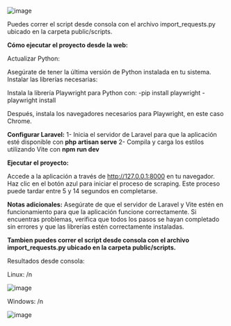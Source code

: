 ![image](https://github.com/user-attachments/assets/dc8043b6-e006-4e51-b141-08524209c795)


Puedes correr el script desde consola con el archivo import_requests.py ubicado en la carpeta public/scripts.


**Cómo ejecutar el proyecto desde la web:**

Actualizar Python:

Asegúrate de tener la última versión de Python instalada en tu sistema.
Instalar las librerías necesarias:

Instala la librería Playwright para Python con:
-pip install playwright
-playwright install

Después, instala los navegadores necesarios para Playwright, en este caso Chrome.


**Configurar Laravel:**
1- Inicia el servidor de Laravel para que la aplicación esté disponible con **php artisan serve**
2- Compila y carga los estilos utilizando Vite con **npm run dev**


**Ejecutar el proyecto:**

Accede a la aplicación a través de http://127.0.0.1:8000 en tu navegador.
Haz clic en el botón azul para iniciar el proceso de scraping. Este proceso puede tardar entre 5 y 14 segundos en completarse.


**Notas adicionales:**
Asegúrate de que el servidor de Laravel y Vite estén en funcionamiento para que la aplicación funcione correctamente.
Si encuentras problemas, verifica que todos los pasos se hayan completado sin errores y que las librerías estén correctamente instaladas.

**Tambien puedes correr el script desde consola con el archivo import_requests.py ubicado en la carpeta public/scripts.**

Resultados desde consola:

Linux: /n

![image](https://github.com/user-attachments/assets/daa3c493-2e5c-4b3e-82d4-43587f7c47f9)

Windows: /n

![image](https://github.com/user-attachments/assets/8a671694-c33c-42a5-b509-e1d9b39d385e)





